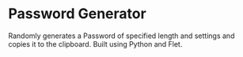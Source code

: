 # Password Generator

Randomly generates a Password of specified length and settings and copies it to the clipboard.
Built using Python and Flet.
